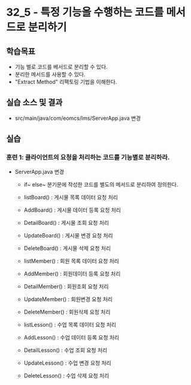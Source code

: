 # 32_5 - 특정 기능을 수행하는 코드를 메서드로 분리하기 

## 학습목표

- 기능 별로 코드를 베서드로 분리할 수 있다.
- 분리한 메서드를 사용할 수 있다.
- "Extract Method" 리팩토링 기법을 이해한다.

## 실습 소스 및 결과

- src/main/java/com/eomcs/lms/ServerApp.java 변경



## 실습

### 훈련 1: 클라이언트의 요청을 처리하는 코드를 기능별로 분리하라.

- ServerApp.java 변경
  - if~ else~ 분기문에 작성한 코드를 별도의 메서드로 분리하여 정의한다.
  - listBoard() : 게시물 목록 데이터 요청 처리
  - AddBoard() : 게시물 데이터 등록 요청 처리
  - DetailBoard() : 게시물 조회 요청 처리
  - UpdateBoard() : 게시물 변경 요청 처리
  - DeleteBoard() : 게시물 삭제 요청 처리
  
  - listMember() : 회원 목록 데이터 요청 처리
  - AddMember() : 회원데이터 등록 요청 처리
  - DetailMember() : 회원조회 요청 처리
  - UpdateMember() : 회원변경 요청 처리
  - DeleteMember() : 회원삭제 요청 처리
  
  - listLesson() : 수업 목록 데이터 요청 처리
  - AddLesson() : 수업 데이터 등록 요청 처리
  - DetailLesson() : 수업 조회 요청 처리
  - UpdateLesson() : 수업 변경 요청 처리
  - DeleteLesson() : 수업 삭제 요청 처리